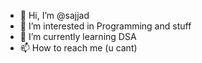 - 👋 Hi, I’m @sajjad
- 👀 I’m interested in Programming and stuff
- 🌱 I’m currently learning DSA
- 📫 How to reach me (u cant)

